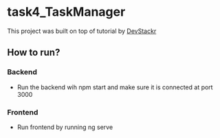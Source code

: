 # task4_TaskManager

This project was built on top of tutorial by [DevStackr](https://www.youtube.com/watch?v=V-CeWkz1MNQ&list=PLIjdNHWULhPSZFDzQU6AnbVQNNo1NTRpd)

## How to run?

### Backend

- Run the backend wih npm start and make sure it is connected at port 3000

### Frontend

- Run frontend by running ng serve 
